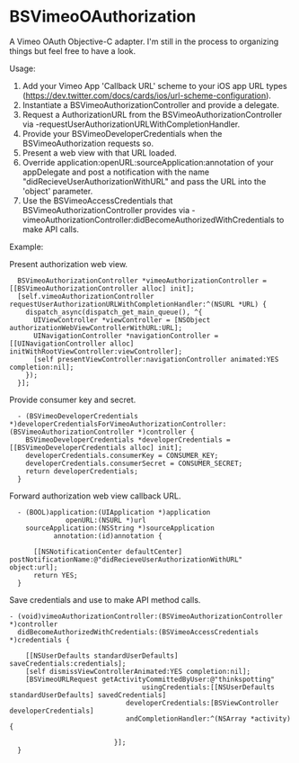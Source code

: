 BSVimeoOAuthorization
=====================

A Vimeo OAuth Objective-C adapter. I'm still in the process to organizing things but feel free to have a look.

Usage:
  1. Add your Vimeo App 'Callback URL' scheme to your iOS app URL types (https://dev.twitter.com/docs/cards/ios/url-scheme-configuration).
  2. Instantiate a BSVimeoAuthorizationController and provide a delegate.
  3. Request a AuthorizationURL from the BSVimeoAuthorizationController via -requestUserAuthorizationURLWithCompletionHandler.
  4. Provide your BSVimeoDeveloperCredentials when the BSVimeoAuthorization requests so.
  5. Present a web view with that URL loaded.
  6. Override application:openURL:sourceApplication:annotation of your appDelegate and post a notification with the name "didRecieveUserAuthorizationWithURL" and pass the URL into the 'object' parameter.
  7. Use the BSVimeoAccessCredentials that BSVimeoAuthorizationController provides via -vimeoAuthorizationController:didBecomeAuthorizedWithCredentials to make API calls.
  
Example:

Present authorization web view.

      BSVimeoAuthorizationController *vimeoAuthorizationController = [[BSVimeoAuthorizationController alloc] init];
      [self.vimeoAuthorizationController requestUserAuthorizationURLWithCompletionHandler:^(NSURL *URL) {
        dispatch_async(dispatch_get_main_queue(), ^{
          UIViewController *viewController = [NSObject authorizationWebViewControllerWithURL:URL];
          UINavigationController *navigationController = [[UINavigationController alloc] initWithRootViewController:viewController];
          [self presentViewController:navigationController animated:YES completion:nil];
        });
      }];
    

Provide consumer key and secret.  

      - (BSVimeoDeveloperCredentials *)developerCredentialsForVimeoAuthorizationController:(BSVimeoAuthorizationController *)controller {
        BSVimeoDeveloperCredentials *developerCredentials = [[BSVimeoDeveloperCredentials alloc] init];
        developerCredentials.consumerKey = CONSUMER_KEY;
        developerCredentials.consumerSecret = CONSUMER_SECRET;
        return developerCredentials;
      }

Forward authorization web view callback URL.

      - (BOOL)application:(UIApplication *)application
                  openURL:(NSURL *)url
        sourceApplication:(NSString *)sourceApplication
               annotation:(id)annotation {
    
          [[NSNotificationCenter defaultCenter] postNotificationName:@"didRecieveUserAuthorizationWithURL" object:url];
          return YES;
      }

Save credentials and use to make API method calls.

    - (void)vimeoAuthorizationController:(BSVimeoAuthorizationController *)controller
      didBecomeAuthorizedWithCredentials:(BSVimeoAccessCredentials *)credentials {
    
        [[NSUserDefaults standardUserDefaults] saveCredentials:credentials];
        [self dismissViewControllerAnimated:YES completion:nil];
        [BSVimeoURLRequest getActivityCommittedByUser:@"thinkspotting"
                                     usingCredentials:[[NSUserDefaults standardUserDefaults] savedCredentials]
                                 developerCredentials:[BSViewController developerCredentials]
                                 andCompletionHandler:^(NSArray *activity) {
                                 
                              }];
      }

